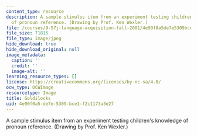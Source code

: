 ```yaml
---
content_type: resource
description: A sample stimulus item from an experiment testing children's knowledge
  of pronoun reference. (Drawing by Prof. Ken Wexler.)
file: /courses/9-57j-language-acquisition-fall-2001/4e90f0a5de7e5309bce1f2c1173a3e27_chp_9_57_goldilocks_II.jpg
file_size: 71815
file_type: image/jpeg
hide_download: true
hide_download_original: null
image_metadata:
  caption: ''
  credit: ''
  image-alt: ''
learning_resource_types: []
license: https://creativecommons.org/licenses/by-nc-sa/4.0/
ocw_type: OCWImage
resourcetype: Image
title: Goldilocks
uid: 4e90f0a5-de7e-5309-bce1-f2c1173a3e27
---
```

A sample stimulus item from an experiment testing children's knowledge of pronoun reference. (Drawing by Prof. Ken Wexler.)
